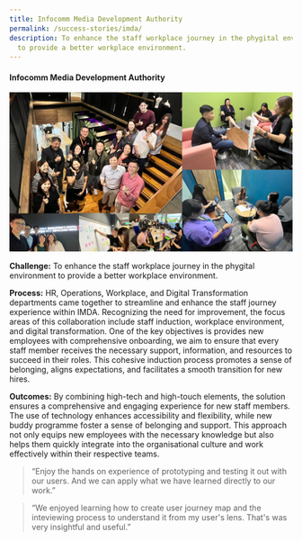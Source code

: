 ```yaml
---
title: Infocomm Media Development Authority
permalink: /success-stories/imda/
description: To enhance the staff workplace journey in the phygital environment
  to provide a better workplace environment.
---
```

#### **Infocomm Media Development Authority**

![](/images/Stories/stories_imda.jpg)

**Challenge:**
To enhance the staff workplace journey in the phygital environment to provide a better workplace environment. 

**Process:** 
HR, Operations, Workplace, and Digital Transformation departments came together to streamline and enhance the staff journey experience within IMDA. Recognizing the need for improvement, the focus areas of this collaboration include staff induction, workplace environment, and digital transformation. One of the key objectives is provides new employees with comprehensive onboarding, we aim to ensure that every staff member receives the necessary support, information, and resources to succeed in their roles. This cohesive induction process promotes a sense of belonging, aligns expectations, and facilitates a smooth transition for new hires. 

**Outcomes:**
By combining high-tech and high-touch elements, the solution ensures a comprehensive and engaging experience for new staff members. The use of technology enhances accessibility and flexibility, while new buddy programme foster a sense of belonging and support. This approach not only equips new employees with the necessary knowledge but also helps them quickly integrate into the organisational culture and work effectively within their respective teams.

> “Enjoy the hands on experience of prototyping and testing it out with our users. And we can apply what we have learned directly to our work.”

> “We enjoyed learning how to create user journey map and the inteviewing process to understand it from my user's lens. That's was very insightful and useful.”